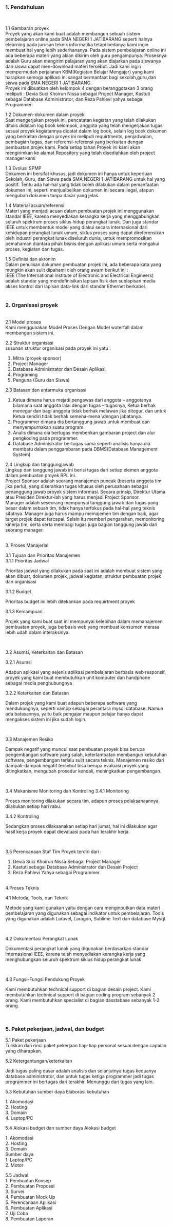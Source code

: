 
<h3><p> 1. Pendahuluan </p></h3><br/>

1.1 Gambaran proyek <br/>
Proyek yang akan kami buat adalah membangun sebuah sistem pembelajaran online pada SMA NEGERI 1 JATIBARANG seperti halnya elearning pada jurusan teknik informatika tetapi bedanya kami ingin membuat hal yang lebih sederhananya. Pada sistem pembelajaran online ini ada beberapa materi yang akian dikirim oleh guru pengampunya. Prosesnya adalah Guru akan mengirim pelajaran yang akan diajarkan pada siswanya dan siswa dapat men-download materi tersebut. Jadi kami ingin mempermudah perjalanan KBM(Kegiatan Belajar Mengajar) yang kami harapkan semoga aplikasi ini sangat bermanfaat bagi sekolah,guru,dan siswa pada SMA NEGERI 1 JATIBARANG. <br/>
Proyek ini dibuatkan oleh kelompok 4 dengan beranggotakan 3 orang meliputi : Devia Suci Khoirun Nissa sebagai Project Manager, Kastuti sebagai Database Administrator, dan Reza Pahlevi yahya sebagai Programmer.<br/>

1.2 Dokumen-dokumen dalam proyek<br/> 
Saat mengerjakan proyek ini, pencatatan kegiatan yang telah dilakukan ditulis didalam log book kelompok, anggota yang telah mengerjakan tugas sesuai proyek 
kegiatannya dicatat dalam log book, selain log book dokumen yang berkaitan dengan proyek ini meliputi requirtments, penjadwalan, pembagian tugas, dan 
referensi-referensi yang berkaitan dengan pembuatan projek kami. Pada setiap tahan Proyek ini kami akan mengirimkan ke alamat Repository yang telah disediahkan oleh project manager kami  <br/>

1.3 Evolusi SPMP <br/>
Dokumen ini bersifat khusus, jadi dokumen ini hanya untuk keperluan Sekolah, Guru, dan Siswa pada SMA NEGERI 1 JATIBARANG untuk hal yang positif. Tentu ada hal-hal yang tidak boleh dilakukan dalam pemanfaatan dokumen ini, seperti menjualbelikan dokumen ini secara ilegal, atapun mengubah dokumen tanpa dasar yang jelas. <br/>

1.4 Material acuan/referensi<br/> 
Materi yang menjadi acuan dalam pembuatan projek ini menggunakan standar IEEE, karena menyediakan kerangka kerja yang menggabungkan seluruh spektrum proses siklus hidup perangkat lunak. Dan juga standar IEEE untuk membentuk model yang diakui secara internasional dari kehidupan perangkat lunak umum, siklus proses yang dapat direferensikan oleh industri perangkat lunak diseluruh dunia, untuk mempromosikan pemahaman diantara pihak bisnis dengan aplikasi umum serta mengakui proses, kegiatan dan tugas.<br/>

1.5 Definisi dan akronim <br/>
Dalam penulisan dokumen pembuatan projek ini, ada beberapa kata yang mungkin akan sulit dipahami oleh orang awam berikut ini : <br/>
IEEE (The International Institute of Electronic and Electrical Engineers) adalah standar yang mendefinisikan lapisan fisik dan sublapisan media 
akses kontrol dari lapisan data-link dari standar Ethernet berkabel. <br/><br/>

<h3><p> 2. Organisasi proyek </p></h3><br/>
2.1 Model proses<br/> 
Kami menggunakan Model Proses Dengan Model waterfall dalam membangun sistem ini.<br/>

2.2 Struktur organisasi <br/>
susunan struktur organisasi pada proyek ini yatu :<br/>
1. Mitra (proyek sponsor)<br/>
2. Project Manager<br/>
3. Database Administrator dan Desain Aplikasi<br/>
4. Programing<br/>
5. Penguna (Guru dan Siswa)<br/>

2.3 Batasan dan antarmuka organisasi <br/>

<ol>
	<li>Ketua dimana harus mejadi pengawas dari anggota – anggotanya bilamana saat anggota lalai dengan tugas – tugasnya, Ketua berhak menegur dan bagi anggota tidak berhak melawan jika ditegur, dan untuk Ketua sendiri tidak berhak semena-mena \dengan jabatanya.</li>
	<li>Programmer dimana dia bertanggung jawab untuk membuat dan menyempurnakan suatu program.</li>
	<li>Analis dimana dia bertugas memberikan gambaran project dan alur pengkoding pada programmer.</li>
	<li>Database Administrator bertugas sama seperti analisis hanya dia membatu dalam penggambaran pada DBMS(Database Management System)</li>
</ol>

2.4 Lingkup dan tanggungjawab <br/>
Lingkup dan tanggung jawab ini berisi tugas dari setiap elemen anggota dalam pembuatan proyek RPL ini. <br/>
Project Sponsor adalah seorang manajemen puncak (beserta anggota tim jika perlu), yang diserahkan tugas khusus oleh perusahaan sebagai penanggung jawab proyek sistem informasi. Secara prinsip, Direktur Utama atau Presiden Direktur-lah yang harus menjadi Project Sponsor. <br/>
Manager adalah seseorang mempunyai tanggung jawab dan tugas yang besar dalam sebuah tim, tidak hanya terfokus pada hal-hal yang teknis sifatnya. Manager 
juga harus mampu memajemen tim dengan baik, agar target projek dapat tercapai. Selain itu memberi pengarahan, memonitoring kinerja tim, serta serta membagi tugas juga bagian tanggung jawab dari seorang manager.<br/><br/>

<p>3. Proses Manajerial</p>
3.1 Tujuan dan Prioritas Manajemen<br/>
3.1.1 Prioritas Jadwal
<p>Prioritas jadwal yang dilakukan pada saat ini adalah membuat sistem yang akan dibuat, dokumen projek, jadwal kegiatan, struktur pembuatan projek dan organisasi</p>
3.1.2 Budget 
<p>Prioritas budget ini lebih ditekankan pada requirtment proyek</p>
3.1.3 Kemampuan
<p>Projek yang kami buat saat ini mempunyai kelebihan dalam memanajemen pembuatan proyek, juga berbasis web yang membuat konsumen merasa lebih udah dalam interaksinya.</p><br/>

3.2 Asumsi, Keterkaitan dan Batasan<br/>

3.2.1 Asumsi
<p>Adapun aplikasi yang sejenis aplikasi pembelajaran berbasis web responsif, proyek yang kami buat membutuhkan unit komputer dan handphone sebagai media penghubungnya</p>
3.2.2 Keterkaitan dan Batasan
<p>Dalam projek yang kami buat adapun beberapa software yang mendukungnya, seperti xampp sebagai perantara mysql database. Namun ada batasannya, yaitu baik pengajar maupun pelajar hanya dapat mengakses sistem ini jika sudah login.</p><br/>

3.3 Manajemen Resiko
<p>Dampak negatif yang muncul saat pembuatan proyek bisa berupa pengembangan software yang salah, keterlambatan membangun kebutuhan software, pengembangan terlalu sulit secara teknis. Manajemen resiko dari dampak-dampak negatif tersebut bisa berupa evaluasi proyek yang ditingkatkan, mengubah prosedur kendali, meningkatkan pengembangan.</p><br/>

3.4 Mekanisme Monitoring dan Kontroling
3.4.1 Monitoring
<p>Proses monitoring dilakukan secara tim, adapun proses pelaksanaannya dilakukan setiap hari rabu.</p>
3.4.2 Kontroling
<p>Sedangkan proses dilaksanakan setiap hari jumat, hal ini dilakukan agar hasil kerja proyek dapat dievaluasi pada hari terakhir kerja.</p><br/>

3.5 Perencanaan Staf
Tim Proyek terdiri dari :<br/>
1. Devia Suci Khoirun Nissa Sebagai Project Manager<br/>
2. Kastuti sebagai Database Administrator dan Desain Project<br/>
3. Reza Pahlevi Yahya sebagai Programmer<br/><br/>

<p>4.Proses Teknis</p>
4.1 Metoda, Tools, dan Teknik
<p>Metode yang kami gunakan yaitu dengan cara menginputkan data materi pembelajaran yang digunakan sebagai indikator untuk pembelajaran. Tools yang digunakan adalah Laravel, Laragon, Sublime Text dan database Mysql.</p><br/>

4.2 Dokumentasi Perangkat Lunak
<p>Dokumentasi perangkat lunak yang digunakan berdasarkan standar internasional IEEE, karena telah menyediakan kerangka kerja yang menghubungkan seluruh spektrum siklus hidup perangkat lunak</p><br/>

4.3 Fungsi-Fungsi Pendukung Proyek
<p>Kami membutuhkan technical support di bagian desain project. Kami membutuhkan technical support di bagian coding program sebanyak 2 orang. Kami membutuhkan specialist di bagian dasstabase sebanyak 1-2 orang.</p><br/>

<h3><p> 5. Paket pekerjaan, jadwal, dan budget<p></h3> 
 5.1 Paket pekerjaan <br/>
 Tuliskan dan rinci paket pekerjaan tiap-tiap personal sesuai dengan capaian yang diharapkan. 
<br/>

 5.2 Ketergantungan/keterkaitan
<p>Jadi tugas paling dasar adalah analisis dan selanjutnya tugas keduanya database administrator, dan untuk tugas ketiga programmer jadi tugas programmer ini bertugas dari terakhir. Menunggu dari tugas yang lain.<br/></p>

 5.3 Kebutuhan sumber daya Elaborasi kebutuhan
<p>
1. Akomodasi<br/>
2. Hosting<br/>
3. Domain<br/>
4. Laptop/PC<br/>
</p>

 5.4 Alokasi budget dan sumber daya 
Alokasi budget <br/>
<p>
1. Akomodasi<br/>
2. Hosting<br/>
3. Domain<br/>
Sumber daya<br/>
1. Laptop/PC<br/>
2. Motor<br/>
</p>
 5.5 Jadwal<br/> 
 1. Pembuatan Konsep<br/>
 2. Pembuatan Proposal<br/>
 3. Survei<br/>
 4. Pembuatan Mock Up<br/>
 5. Perencanaan Aplikasi<br/>
 6. Pembuatan Aplikasi<br/>
 7. Uji Coba<br/>
 8. Pembuatan Laporan<br/>